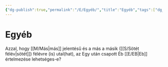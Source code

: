 ```yaml
---
{"dg-publish":true,"permalink":"/E/Egyéb/","title":"Egyéb","tags":["dg_uploaded"],"created":"2023-10-22T01:21","updated":"2023-10-25T01:15"}
---
```



# Egyéb

Azzal, hogy [[M/Más\|más]] jelentésű és a más a másik ([[S/Sötét félév\|sötét]]) félévre (is) utal(hat), az Egy után csapott Éb [[E/EB\|Eb]] értelmezése lehetséges-e?  